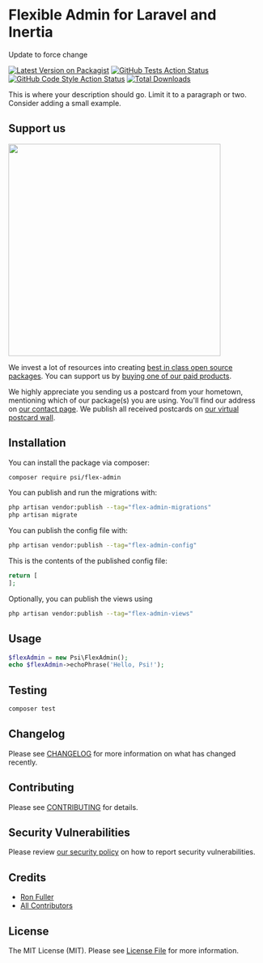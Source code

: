 # Flexible Admin for Laravel and Inertia

Update to force change

[![Latest Version on Packagist](https://img.shields.io/packagist/v/psi/flex-admin.svg?style=flat-square)](https://packagist.org/packages/psi/flex-admin)
[![GitHub Tests Action Status](https://img.shields.io/github/workflow/status/psi/flex-admin/run-tests?label=tests)](https://github.com/psi/flex-admin/actions?query=workflow%3Arun-tests+branch%3Amain)
[![GitHub Code Style Action Status](https://img.shields.io/github/workflow/status/psi/flex-admin/Check%20&%20fix%20styling?label=code%20style)](https://github.com/psi/flex-admin/actions?query=workflow%3A"Check+%26+fix+styling"+branch%3Amain)
[![Total Downloads](https://img.shields.io/packagist/dt/psi/flex-admin.svg?style=flat-square)](https://packagist.org/packages/psi/flex-admin)

This is where your description should go. Limit it to a paragraph or two. Consider adding a small example.

## Support us

[<img src="https://github-ads.s3.eu-central-1.amazonaws.com/flex-admin.jpg?t=1" width="419px" />](https://spatie.be/github-ad-click/flex-admin)

We invest a lot of resources into creating [best in class open source packages](https://spatie.be/open-source). You can support us by [buying one of our paid products](https://spatie.be/open-source/support-us).

We highly appreciate you sending us a postcard from your hometown, mentioning which of our package(s) you are using. You'll find our address on [our contact page](https://spatie.be/about-us). We publish all received postcards on [our virtual postcard wall](https://spatie.be/open-source/postcards).

## Installation

You can install the package via composer:

```bash
composer require psi/flex-admin
```

You can publish and run the migrations with:

```bash
php artisan vendor:publish --tag="flex-admin-migrations"
php artisan migrate
```

You can publish the config file with:

```bash
php artisan vendor:publish --tag="flex-admin-config"
```

This is the contents of the published config file:

```php
return [
];
```

Optionally, you can publish the views using

```bash
php artisan vendor:publish --tag="flex-admin-views"
```

## Usage

```php
$flexAdmin = new Psi\FlexAdmin();
echo $flexAdmin->echoPhrase('Hello, Psi!');
```

## Testing

```bash
composer test
```

## Changelog

Please see [CHANGELOG](CHANGELOG.md) for more information on what has changed recently.

## Contributing

Please see [CONTRIBUTING](.github/CONTRIBUTING.md) for details.

## Security Vulnerabilities

Please review [our security policy](../../security/policy) on how to report security vulnerabilities.

## Credits

-   [Ron Fuller](https://github.com/ronfuller)
-   [All Contributors](../../contributors)

## License

The MIT License (MIT). Please see [License File](LICENSE.md) for more information.

